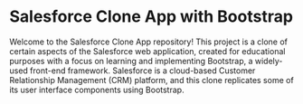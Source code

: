 # Salesforce Clone App with Bootstrap
 Welcome to the Salesforce Clone App repository! This project is a clone of certain aspects of the Salesforce web application, created for educational purposes with a focus on learning and implementing Bootstrap, a widely-used front-end framework. Salesforce is a cloud-based Customer Relationship Management (CRM) platform, and this clone replicates some of its user interface components using Bootstrap.
